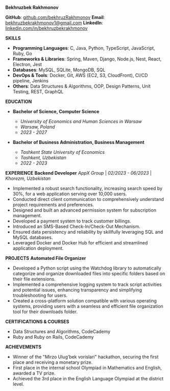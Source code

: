 **Bekhruzbek Rakhmonov**

**GitHub**: [github.com/bekhruzRakhmonov](https://github.com/bekhruzRakhmonov)
**Email**: bekhruzbekrakhmonov1@gmail.com
**LinkedIn**: [linkedin.com/in/bekhruzbekrakhmonov](https://www.linkedin.com/in/bekhruzbekrakhmonov)

**SKILLS**
- **Programming Languages**: C, Java, Python, TypeScript, JavaScript, Ruby, Go
- **Frameworks & Libraries**: Spring, Maven, Django, Node.js, Nest, React, Electron, Jest
- **Databases**: MySQL, SQLite, MongoDB, SQL
- **DevOps & Tools**: Docker, Git, AWS (EC2, S3, CloudFront), CI/CD pipeline, Jenkins
- **Others**: Data Structures & Algorithms, OOP, Design Patterns, Unit Testing, REST, GraphQL

**EDUCATION**
- **Bachelor of Science, Computer Science**
  - *University of Economics and Human Sciences in Warsaw*
  - *Warsaw, Poland*
  - *2023 - 2027*

- **Bachelor of Business Administration, Business Management**
  - *Tashkent State University of Economics*
  - *Tashkent, Uzbekistan*
  - *2022 - 2023*

**EXPERIENCE**
**Backend Developer**
*AppX Group* | *02/2023 - 06/2023* | *Khorezm, Uzbekistan*
- Implemented a robust search functionality, increasing search speed by 30%, for a web application serving over 10,000 users.
- Conducted direct client communication to comprehensively understand project requirements and preferences.
- Designed and built an advanced permission system for subscription management.
- Developed a payment system to track customer billings.
- Introduced an SMS-Based Check-In/Check-Out Mechanism.
- Ensured data persistency and reliability by skillfully leveraging SQL and MySQL databases.
- Leveraged Docker and Docker Hub for efficient and streamlined application deployment.

**PROJECTS**
**Automated File Organizer**
- Developed a Python script using the Watchdog library to automatically categorize and organize downloaded files into specific folders based on their file extensions.
- Implemented a comprehensive logging system to track script activities and potential issues, enhancing transparency and simplifying troubleshooting for users.
- Created a cross-platform solution compatible with various operating systems, providing users with a seamless and efficient file organization tool for their downloads folder.

**CERTIFICATIONS & COURSES**
- Data Structures and Algorithms, CodeCademy
- Ruby and Ruby on Rails, CodeCademy

**ACHIEVEMENTS**
- Winner of the "Mirzo Ulug’bek vorislari" hackathon, securing the first place and receiving a monetary prize.
- First place in the internal school Olympiad in Mathematics and English, awarded a TV prize.
- Achieved the 3rd place in the English Language Olympiad at the district level.

